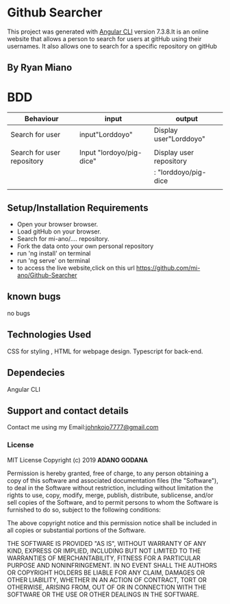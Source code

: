 # Github Searcher

This project was generated with [Angular CLI](https://github.com/angular/angular-cli) version 7.3.8.It is an online website that allows a person to search for users at gitHub using their usernames. It also allows one to search for a specific repository on gitHub
## By Ryan Miano

# BDD
|    Behaviour             |    input               |    output              |
|--------------------------|------------------------|------------------------|
|Search for user           | input"Lorddoyo"        |Display user"Lorddoyo"  |
|                          |                        |                        |
|Search for user repository|Input "lordoyo/pig-dice"|Display user repository |
|                          |                        |   : "lorddoyo/pig-dice |
|                          |                        |                        |



## Setup/Installation Requirements
* Open your browser browser.
* Load gitHub on your browser.
* Search for mi-ano/.... repository.
* Fork the data onto your own personal repository
* run 'ng install' on terminal
* run 'ng serve' on terminal
* to access the live website,click on this url https://github.com/mi-ano/Github-Searcher
## known bugs

no bugs

## Technologies Used

CSS for styling , HTML for webpage design. Typescript for back-end.

## Dependecies

Angular CLI

## Support and contact details

Contact me using my Email:johnkojo7777@gmail.com

### License
MIT License  Copyright (c) 2019 **ADANO GODANA**

Permission is hereby granted, free of charge, to any person obtaining a copy
of this software and associated documentation files (the "Software"), to deal
in the Software without restriction, including without limitation the rights
to use, copy, modify, merge, publish, distribute, sublicense, and/or sell
copies of the Software, and to permit persons to whom the Software is
furnished to do so, subject to the following conditions:

The above copyright notice and this permission notice shall be included in all
copies or substantial portions of the Software.

THE SOFTWARE IS PROVIDED "AS IS", WITHOUT WARRANTY OF ANY KIND, EXPRESS OR
IMPLIED, INCLUDING BUT NOT LIMITED TO THE WARRANTIES OF MERCHANTABILITY,
FITNESS FOR A PARTICULAR PURPOSE AND NONINFRINGEMENT. IN NO EVENT SHALL THE
AUTHORS OR COPYRIGHT HOLDERS BE LIABLE FOR ANY CLAIM, DAMAGES OR OTHER
LIABILITY, WHETHER IN AN ACTION OF CONTRACT, TORT OR OTHERWISE, ARISING FROM,
OUT OF OR IN CONNECTION WITH THE SOFTWARE OR THE USE OR OTHER DEALINGS IN THE
SOFTWARE.